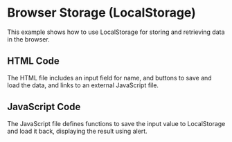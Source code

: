 # Browser Storage (LocalStorage)

This example shows how to use LocalStorage for storing and retrieving data in the browser.

## HTML Code
The HTML file includes an input field for name, and buttons to save and load the data, and links to an external JavaScript file.

## JavaScript Code
The JavaScript file defines functions to save the input value to LocalStorage and load it back, displaying the result using alert.